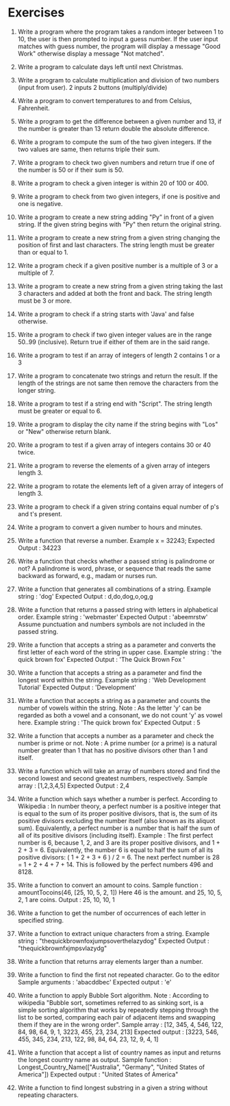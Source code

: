 # Exercises

  1. Write a program where the program takes a random integer between 1 to 10, the user is then prompted to input a guess number. If the user input matches with guess number, the program will display a message "Good Work" otherwise display a message "Not matched".

  2. Write a program to calculate days left until next Christmas.

  3. Write a program to calculate multiplication and division of two numbers (input from user).
         2 inputs
         2 buttons (multiply/divide) 

  4. Write a program to convert temperatures to and from Celsius, Fahrenheit.

  5. Write a program to get the difference between a given number and 13, if the number is greater than 13 return double the absolute difference.

  6. Write a program to compute the sum of the two given integers. If the two values are same, then returns triple their sum.

  7. Write a program to check two given numbers and return true if one of the number is 50 or if their sum is 50.

  8. Write a program to check a given integer is within 20 of 100 or 400.

  9. Write a program to check from two given integers, if one is positive and one is negative.

  10. Write a program to create a new string adding "Py" in front of a given string. If the given string begins with "Py" then return the original string.

  11. Write a program to create a new string from a given string changing the position of first and last characters. The string length must be greater than or equal to 1.

  12. Write a program check if a given positive number is a multiple of 3 or a multiple of 7.

  13. Write a program to create a new string from a given string taking the last 3 characters and added at both the front and back. The string length must be 3 or more.

  14. Write a program to check if a string starts with 'Java' and false otherwise.

  15. Write a program to check if two given integer values are in the range 50..99 (inclusive). Return true if either of them are in the said range.

  16. Write a program to test if an array of integers of length 2 contains 1 or a 3

  17. Write a program to concatenate two strings and return the result. If the length of the strings are not same then remove the characters from the longer string.

  18. Write a program to test if a string end with "Script". The string length must be greater or equal to 6.

  19. Write a program to display the city name if the string begins with "Los" or "New" otherwise return blank.

  20. Write a program to test if a given array of integers contains 30 or 40 twice.

  21. Write a program to reverse the elements of a given array of integers length 3.

  22. Write a program to rotate the elements left of a given array of integers of length 3.

  23. Write a program to check if a given string contains equal number of p's and t's present.

  24. Write a program to convert a given number to hours and minutes.

  25. Write a function that reverse a number.
         Example x = 32243;
         Expected Output : 34223

  26. Write a function that checks whether a passed string is palindrome or not?
         A palindrome is word, phrase, or sequence that reads the same backward as forward, e.g., madam or nurses run.

  27. Write a function that generates all combinations of a string.
         Example string : 'dog'
         Expected Output : d,do,dog,o,og,g

  28. Write a function that returns a passed string with letters in alphabetical order.
         Example string : 'webmaster'
         Expected Output : 'abeemrstw'
         Assume punctuation and numbers symbols are not included in the passed string.

  29. Write a function that accepts a string as a parameter and converts the first letter of each word of the string in upper case.
         Example string : 'the quick brown fox'
         Expected Output : 'The Quick Brown Fox '

  30. Write a function that accepts a string as a parameter and find the longest word within the string.
         Example string : 'Web Development Tutorial'
         Expected Output : 'Development'

  31. Write a function that accepts a string as a parameter and counts the number of vowels within the string.
         Note : As the letter 'y' can be regarded as both a vowel and a consonant, we do not count 'y' as vowel here.
         Example string : 'The quick brown fox'
         Expected Output : 5

  32. Write a function that accepts a number as a parameter and check the number is prime or not.
         Note : A prime number (or a prime) is a natural number greater than 1 that has no positive divisors other than 1 and itself.

  33. Write a function which will take an array of numbers stored and find the second lowest and second greatest numbers, respectively.
         Sample array : [1,2,3,4,5]
         Expected Output : 2,4

  34. Write a function which says whether a number is perfect.
         According to Wikipedia : In number theory, a perfect number is a positive integer that is equal to the sum of its proper positive divisors, that is, the sum of its positive divisors excluding the number itself (also known as its aliquot sum). Equivalently, a perfect number is a number that is half the sum of all of its positive divisors (including itself).
         Example : The first perfect number is 6, because 1, 2, and 3 are its proper positive divisors, and 1 + 2 + 3 = 6. Equivalently, the number 6 is equal to half the sum of all its positive divisors: ( 1 + 2 + 3 + 6 ) / 2 = 6. The next perfect number is 28 = 1 + 2 + 4 + 7 + 14. This is followed by the perfect numbers 496 and 8128.

  35. Write a function to convert an amount to coins.
         Sample function : amountTocoins(46, [25, 10, 5, 2, 1])
         Here 46 is the amount. and 25, 10, 5, 2, 1 are coins.
         Output : 25, 10, 10, 1

  36. Write a function to get the number of occurrences of each letter in specified string.

  37. Write a function to extract unique characters from a string.
         Example string : "thequickbrownfoxjumpsoverthelazydog"
         Expected Output : "thequickbrownfxjmpsvlazydg"

  38. Write a function that returns array elements larger than a number.

  39. Write a function to find the first not repeated character. Go to the editor
         Sample arguments : 'abacddbec'
         Expected output : 'e'

  40. Write a function to apply Bubble Sort algorithm.
         Note : According to wikipedia "Bubble sort, sometimes referred to as sinking sort, is a simple sorting algorithm that works by repeatedly stepping through the list to be sorted, comparing each pair of adjacent items and swapping them if they are in the wrong order".
         Sample array : [12, 345, 4, 546, 122, 84, 98, 64, 9, 1, 3223, 455, 23, 234, 213]
         Expected output : [3223, 546, 455, 345, 234, 213, 122, 98, 84, 64, 23, 12, 9, 4, 1]

  41. Write a function that accept a list of country names as input and returns the longest country name as output.
         Sample function : Longest_Country_Name(["Australia", "Germany", "United States of America"])
         Expected output : "United States of America"

  42. Write a function to find longest substring in a given a string without repeating characters.